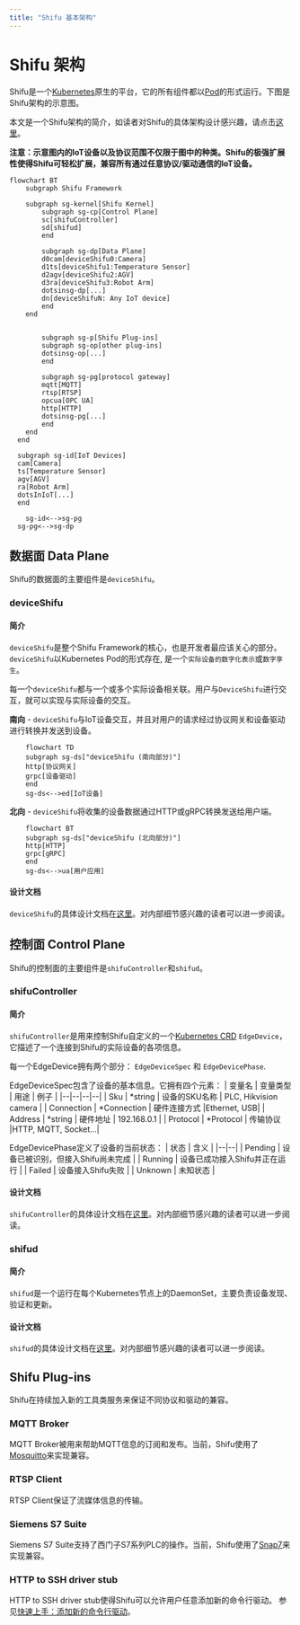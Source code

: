 ```yaml
---
title: "Shifu 基本架构"
---
```


# Shifu 架构
Shifu是一个[Kubernetes](https://kubernetes.io/)原生的平台，它的所有组件都以[Pod](https://kubernetes.io/docs/concepts/workloads/pods/)的形式运行。下图是Shifu架构的示意图。 

本文是一个Shifu架构的简介，如读者对Shifu的具体架构设计感兴趣，请点击[这里](https://github.com/Edgenesis/shifu/blob/main/docs/design/design-shifu-zh.md)。

**注意：示意图内的IoT设备以及协议范围不仅限于图中的种类。Shifu的极强扩展性使得Shifu可轻松扩展，兼容所有通过任意协议/驱动通信的IoT设备。**

```mermaid
flowchart BT
	subgraph Shifu Framework
    
    subgraph sg-kernel[Shifu Kernel]
    	subgraph sg-cp[Control Plane]
    	sc[shifuController]
    	sd[shifud]
    	end
    
    	subgraph sg-dp[Data Plane]
    	d0cam[deviceShifu0:Camera]
    	d1ts[deviceShifu1:Temperature Sensor]
    	d2agv[deviceShifu2:AGV]
    	d3ra[deviceShifu3:Robot Arm]
    	dotsinsg-dp[...]
    	dn[deviceShifuN: Any IoT device]
    	end
  	end
  
    
		subgraph sg-p[Shifu Plug-ins]
    	subgraph sg-op[other plug-ins]
    	dotsinsg-op[...]
    	end
    
   		subgraph sg-pg[protocol gateway]
  		mqtt[MQTT]
  		rtsp[RTSP]
  		opcua[OPC UA]
  		http[HTTP]
  		dotsinsg-pg[...]
  		end
  	end
  end
  
  subgraph sg-id[IoT Devices]
  cam[Camera]
  ts[Temperature Sensor]
  agv[AGV]
  ra[Robot Arm]
  dotsInIoT[...]
  end

	sg-id<-->sg-pg
  sg-pg<-->sg-dp
```
## 数据面 Data Plane
Shifu的数据面的主要组件是`deviceShifu`。

### deviceShifu
#### 简介
`deviceShifu`是整个Shifu Framework的核心，也是开发者最应该关心的部分。`deviceShifu`以Kubernetes Pod的形式存在, 是一个`实际设备的数字化表示`或`数字孪生`。

每一个`deviceShifu`都与一个或多个实际设备相关联。用户与`DeviceShifu`进行交互，就可以实现与实际设备的交互。

**南向** - `deviceShifu`与IoT设备交互，并且对用户的请求经过协议网关和设备驱动进行转换并发送到设备。
```mermaid
    flowchart TD
    subgraph sg-ds["deviceShifu (南向部分)"]
    http[协议网关]
    grpc[设备驱动]
    end
    sg-ds<-->ed[IoT设备]
```
**北向** - `deviceShifu`将收集的设备数据通过HTTP或gRPC转换发送给用户端。
```mermaid
    flowchart BT
    subgraph sg-ds["deviceShifu (北向部分)"]
    http[HTTP]
    grpc[gRPC]
    end
    sg-ds<-->ua[用户应用]
```

#### 设计文档
`deviceShifu`的具体设计文档在[这里](https://github.com/Edgenesis/shifu/blob/main/docs/design/design-deviceShifu-zh.md)。对内部细节感兴趣的读者可以进一步阅读。

## 控制面 Control Plane
Shifu的控制面的主要组件是`shifuController`和`shifud`。

### shifuController
#### 简介
`shifuController`是用来控制Shifu自定义的一个[Kubernetes CRD](https://kubernetes.io/docs/tasks/extend-kubernetes/custom-resources/custom-resource-definitions/) `EdgeDevice`，它描述了一个连接到Shifu的实际设备的各项信息。

每一个EdgeDevice拥有两个部分：
`EdgeDeviceSpec` 和 `EdgeDevicePhase`.

EdgeDeviceSpec包含了设备的基本信息。它拥有四个元素：
| 变量名 | 变量类型 | 用途 | 例子 |
|--|--|--|--|
|	Sku | \*string | 设备的SKU名称 | PLC, Hikvision camera |
|	Connection | \*Connection | 硬件连接方式 |Ethernet, USB|
| Address | \*string | 硬件地址 | 192.168.0.1 |
|	Protocol | \*Protocol | 传输协议 |HTTP, MQTT, Socket...|

EdgeDevicePhase定义了设备的当前状态：
| 状态 | 含义 |
|--|--|
| Pending | 设备已被识别，但接入Shifu尚未完成 |
| Running | 设备已成功接入Shifu并正在运行 |
| Failed | 设备接入Shifu失败 |
| Unknown | 未知状态 |

#### 设计文档
`shifuController`的具体设计文档在[这里](https://github.com/Edgenesis/shifu/blob/main/docs/design/design-shifuController-zh.md)。对内部细节感兴趣的读者可以进一步阅读。

### shifud
#### 简介
`shifud`是一个运行在每个Kubernetes节点上的DaemonSet，主要负责设备发现、验证和更新。

#### 设计文档
`shifud`的具体设计文档在[这里](https://github.com/Edgenesis/shifu/blob/main/docs/design/design-shifud-zh.md)。对内部细节感兴趣的读者可以进一步阅读。

## Shifu Plug-ins
Shifu在持续加入新的工具类服务来保证不同协议和驱动的兼容。

### MQTT Broker
MQTT Broker被用来帮助MQTT信息的订阅和发布。当前，Shifu使用了[Mosquitto](https://mosquitto.org/)来实现兼容。

### RTSP Client
RTSP Client保证了流媒体信息的传输。

### Siemens S7 Suite
Siemens S7 Suite支持了西门子S7系列PLC的操作。当前，Shifu使用了[Snap7](http://snap7.sourceforge.net/)来实现兼容。

### HTTP to SSH driver stub
HTTP to SSH driver stub使得Shifu可以允许用户任意添加新的命令行驱动。 参见[快速上手：添加新的命令行驱动](shifu-tuorial/remote-driver-execution.md)。
